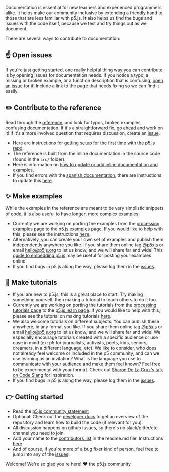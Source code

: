 Documentation is essential for new learners and experienced programmers alike. It helps make our community inclusive by extending a friendly hand to those that are less familiar with p5.js. It also helps us find the bugs and issues with the code itself, because we test and try things out as we document.

There are several ways to contribute to documentation:

## ☝️ Open issues
If you're just getting started, one really helpful thing way you can contribute is by opening issues for documentation needs. If you notice a typo, a missing or broken example, or a function description that is confusing, [open an issue](https://github.com/processing/p5.js/issues) for it! Include a link to the page that needs fixing so we can find it easily.

## ✏️ Contribute to the reference  
Read through the [reference](http://p5js.org/reference/), and look for typos, broken examples, confusing documentation. If it's a straightforward fix, go ahead and work on it! If it's a more involved question that requires discussion, create an [issue](https://github.com/processing/p5.js/issues/new).
* Here are instructions for [getting setup for the first time with the p5.js repo](./README.md).
* The reference is built from the inline documentation in the source code (found in the `src/` folder).
* Here is information on [how to update or add inline documentation and examples](./inline_documentation.md).
* If you find errors with the [spanish documentation](http://p5js.org/es), there are instructions to update this [here](https://github.com/processing/p5.js-website#internationalization-i18n-and-structure).

## ✨ Make examples  
While the examples in the reference are meant to be very simplistic snippets of code, it is also useful to have longer, more complex examples.
* Currently we are working on porting the examples from the [processing examples page](https://processing.org/examples/) to the [p5.js examples page](http://p5js.org/examples). If you would like to help with this, please see the instructions [here](https://github.com/processing/p5.js-website/blob/master/contributor_docs/Adding_examples.md).
* Alternatively, you can create your own set of examples and publish them independently anywhere you like. If you share them online tag [@p5xjs](https://twitter.com/p5xjs) or email [hello@p5js.org](mailto:hello@p5js.org) to let us know, and we will share far and wide! This [guide to embedding p5.js](https://github.com/processing/p5.js/wiki/Embedding-p5.js) may be useful for posting your examples online.
* If you find bugs in p5.js along the way, please log them in the [issues](https://github.com/processing/p5.js/issues).

## 👯 Make tutorials 
* If you are new to p5.js, this is a great place to start. Try making something yourself, then making a tutorial to teach others to do it too.
* Currently we are working on porting the tutorials from the [processing tutorials page](https://processing.org/tutorials) to the [p5.js learn page](http://p5js.org/learn). If you would like to help with this, please see the tutorial on making tutorials [here](https://p5js.org/learn/tutorial-guide.html).
* We also welcome tutorials on different subjects. You can publish these anywhere, in any format you like. If you share them online tag [@p5xjs](https://twitter.com/p5xjs) or email [hello@p5js.org](mailto:hello@p5js.org) to let us know, and we will share far and wide! We especially encourage tutorials created with a specific audience or use case in mind (ex: p5 for journalists, activists, poets, kids, seniors, dreamers, in a different language, etc). We like to consider, who does not already feel welcome or included in the p5 community, and can we use learning as an invitation? What is the language you use to communicate with your audience and make them feel known? Feel free to be experimental with your format. Check out [Sharon De La Cruz's talk on Code Slang](https://www.youtube.com/watch?v=CFT6w9NKfCs) for inspiration.
* If you find bugs in p5.js along the way, please log them in the [issues](https://github.com/processing/p5.js/issues).

## 👉 Getting started
* Read the [p5.js community statement](http://p5js.org/community/)
* Optional: Check out the [developer docs](./README.md) to get an overview of the repository and learn how to build the code (if relevant for you).
* All discussion happens on github issues, so there's no slack/gitter/etc channel you need to join.
* Add your name to the [contributors list](https://github.com/processing/p5.js#contributors) in the readme.md file! Instructions [here](https://github.com/processing/p5.js/issues/2309).
* And of course, if you're more of a bug fixer kind of person, feel free to jump into any of the [issues](https://github.com/processing/p5.js/issues)!

Welcome! We're so glad you're here!
❤️ the p5.js community
